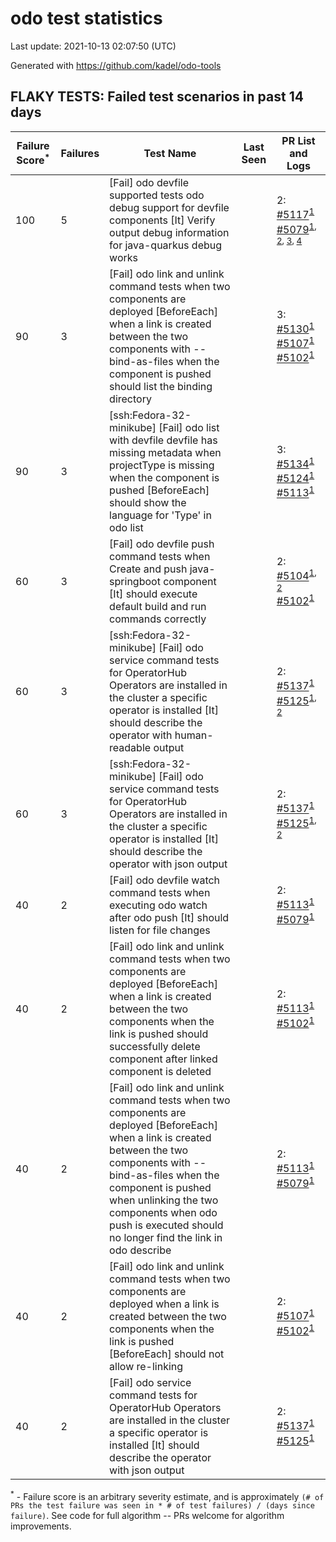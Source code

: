 # odo test statistics
Last update: 2021-10-13 02:07:50 (UTC)

Generated with https://github.com/kadel/odo-tools
## FLAKY TESTS: Failed test scenarios in past 14 days
| Failure Score<sup>*</sup> | Failures | Test Name | Last Seen | PR List and Logs 
|---|---|---|---|---|
| 100 | 5 | [Fail] odo devfile supported tests odo debug support for devfile components [It] Verify output debug information for java-quarkus debug works  |  | 2: [#5117](https://github.com/openshift/odo/pull/5117)<sup>[1](https://storage.googleapis.com/origin-ci-test/pr-logs/pull/openshift_odo/5117/pull-ci-openshift-odo-main-v4.8-integration-e2e/1445273073744875520/build-log.txt)</sup> [#5079](https://github.com/openshift/odo/pull/5079)<sup>[1](https://storage.googleapis.com/origin-ci-test/pr-logs/pull/openshift_odo/5079/pull-ci-openshift-odo-main-v4.8-integration-e2e/1445979054858571776/build-log.txt), [2](https://storage.googleapis.com/origin-ci-test/pr-logs/pull/openshift_odo/5079/pull-ci-openshift-odo-main-v4.8-integration-e2e/1445327371908419584/build-log.txt), [3](https://storage.googleapis.com/origin-ci-test/pr-logs/pull/openshift_odo/5079/pull-ci-openshift-odo-main-v4.8-integration-e2e/1445004233324630016/build-log.txt), [4](https://storage.googleapis.com/origin-ci-test/pr-logs/pull/openshift_odo/5079/pull-ci-openshift-odo-main-v4.8-integration-e2e/1446022129404350464/build-log.txt)</sup> 
| 90 | 3 | [Fail] odo link and unlink command tests when two components are deployed [BeforeEach] when a link is created between the two components with --bind-as-files when the component is pushed should list the binding directory  |  | 3: [#5130](https://github.com/openshift/odo/pull/5130)<sup>[1](https://storage.googleapis.com/origin-ci-test/pr-logs/pull/openshift_odo/5130/pull-ci-openshift-odo-main-v4.8-integration-e2e/1446390771430199296/build-log.txt)</sup> [#5107](https://github.com/openshift/odo/pull/5107)<sup>[1](https://storage.googleapis.com/origin-ci-test/pr-logs/pull/openshift_odo/5107/pull-ci-openshift-odo-main-v4.8-integration-e2e/1444164505163534336/build-log.txt)</sup> [#5102](https://github.com/openshift/odo/pull/5102)<sup>[1](https://storage.googleapis.com/origin-ci-test/pr-logs/pull/openshift_odo/5102/pull-ci-openshift-odo-main-v4.8-integration-e2e/1445254605502943232/build-log.txt)</sup> 
| 90 | 3 | [ssh:Fedora-32-minikube] [Fail] odo list with devfile devfile has missing metadata when projectType is missing when the component is pushed [BeforeEach] should show the language for 'Type' in odo list  |  | 3: [#5134](https://github.com/openshift/odo/pull/5134)<sup>[1](https://storage.googleapis.com/origin-ci-test/pr-logs/pull/openshift_odo/5134/pull-ci-openshift-odo-main-psi-kubernetes-integration-e2e/1447450248946388992/build-log.txt)</sup> [#5124](https://github.com/openshift/odo/pull/5124)<sup>[1](https://storage.googleapis.com/origin-ci-test/pr-logs/pull/openshift_odo/5124/pull-ci-openshift-odo-main-psi-kubernetes-integration-e2e/1445700368947220480/build-log.txt)</sup> [#5113](https://github.com/openshift/odo/pull/5113)<sup>[1](https://storage.googleapis.com/origin-ci-test/pr-logs/pull/openshift_odo/5113/pull-ci-openshift-odo-main-psi-kubernetes-integration-e2e/1445098569466908672/build-log.txt)</sup> 
| 60 | 3 | [Fail] odo devfile push command tests when Create and push java-springboot component [It] should execute default build and run commands correctly  |  | 2: [#5104](https://github.com/openshift/odo/pull/5104)<sup>[1](https://storage.googleapis.com/origin-ci-test/pr-logs/pull/openshift_odo/5104/pull-ci-openshift-odo-main-v4.8-integration-e2e/1443480290302365696/build-log.txt), [2](https://storage.googleapis.com/origin-ci-test/pr-logs/pull/openshift_odo/5104/pull-ci-openshift-odo-main-v4.8-integration-e2e/1446135346730373120/build-log.txt)</sup> [#5102](https://github.com/openshift/odo/pull/5102)<sup>[1](https://storage.googleapis.com/origin-ci-test/pr-logs/pull/openshift_odo/5102/pull-ci-openshift-odo-main-v4.8-integration-e2e/1443834935507947520/build-log.txt)</sup> 
| 60 | 3 | [ssh:Fedora-32-minikube] [Fail] odo service command tests for OperatorHub Operators are installed in the cluster a specific operator is installed [It] should describe the operator with human-readable output  |  | 2: [#5137](https://github.com/openshift/odo/pull/5137)<sup>[1](https://storage.googleapis.com/origin-ci-test/pr-logs/pull/openshift_odo/5137/pull-ci-openshift-odo-main-psi-kubernetes-integration-e2e/1447862217377583104/build-log.txt)</sup> [#5125](https://github.com/openshift/odo/pull/5125)<sup>[1](https://storage.googleapis.com/origin-ci-test/pr-logs/pull/openshift_odo/5125/pull-ci-openshift-odo-main-psi-kubernetes-integration-e2e/1446471081530494976/build-log.txt), [2](https://storage.googleapis.com/origin-ci-test/pr-logs/pull/openshift_odo/5125/pull-ci-openshift-odo-main-psi-kubernetes-integration-e2e/1446091244139712512/build-log.txt)</sup> 
| 60 | 3 | [ssh:Fedora-32-minikube] [Fail] odo service command tests for OperatorHub Operators are installed in the cluster a specific operator is installed [It] should describe the operator with json output  |  | 2: [#5137](https://github.com/openshift/odo/pull/5137)<sup>[1](https://storage.googleapis.com/origin-ci-test/pr-logs/pull/openshift_odo/5137/pull-ci-openshift-odo-main-psi-kubernetes-integration-e2e/1447862217377583104/build-log.txt)</sup> [#5125](https://github.com/openshift/odo/pull/5125)<sup>[1](https://storage.googleapis.com/origin-ci-test/pr-logs/pull/openshift_odo/5125/pull-ci-openshift-odo-main-psi-kubernetes-integration-e2e/1446471081530494976/build-log.txt), [2](https://storage.googleapis.com/origin-ci-test/pr-logs/pull/openshift_odo/5125/pull-ci-openshift-odo-main-psi-kubernetes-integration-e2e/1446091244139712512/build-log.txt)</sup> 
| 40 | 2 | [Fail] odo devfile watch command tests when executing odo watch after odo push [It] should listen for file changes  |  | 2: [#5113](https://github.com/openshift/odo/pull/5113)<sup>[1](https://storage.googleapis.com/origin-ci-test/pr-logs/pull/openshift_odo/5113/pull-ci-openshift-odo-main-v4.8-integration-e2e/1445010957020434432/build-log.txt)</sup> [#5079](https://github.com/openshift/odo/pull/5079)<sup>[1](https://storage.googleapis.com/origin-ci-test/pr-logs/pull/openshift_odo/5079/pull-ci-openshift-odo-main-v4.8-integration-e2e/1445004233324630016/build-log.txt)</sup> 
| 40 | 2 | [Fail] odo link and unlink command tests when two components are deployed [BeforeEach] when a link is created between the two components when the link is pushed should successfully delete component after linked component is deleted  |  | 2: [#5113](https://github.com/openshift/odo/pull/5113)<sup>[1](https://storage.googleapis.com/origin-ci-test/pr-logs/pull/openshift_odo/5113/pull-ci-openshift-odo-main-v4.8-integration-e2e/1444941375459037184/build-log.txt)</sup> [#5102](https://github.com/openshift/odo/pull/5102)<sup>[1](https://storage.googleapis.com/origin-ci-test/pr-logs/pull/openshift_odo/5102/pull-ci-openshift-odo-main-v4.8-integration-e2e/1444604251044057088/build-log.txt)</sup> 
| 40 | 2 | [Fail] odo link and unlink command tests when two components are deployed [BeforeEach] when a link is created between the two components with --bind-as-files when the component is pushed when unlinking the two components when odo push is executed should no longer find the link in odo describe  |  | 2: [#5113](https://github.com/openshift/odo/pull/5113)<sup>[1](https://storage.googleapis.com/origin-ci-test/pr-logs/pull/openshift_odo/5113/pull-ci-openshift-odo-main-v4.8-integration-e2e/1445010957020434432/build-log.txt)</sup> [#5079](https://github.com/openshift/odo/pull/5079)<sup>[1](https://storage.googleapis.com/origin-ci-test/pr-logs/pull/openshift_odo/5079/pull-ci-openshift-odo-main-v4.8-integration-e2e/1445004233324630016/build-log.txt)</sup> 
| 40 | 2 | [Fail] odo link and unlink command tests when two components are deployed when a link is created between the two components when the link is pushed [BeforeEach] should not allow re-linking  |  | 2: [#5107](https://github.com/openshift/odo/pull/5107)<sup>[1](https://storage.googleapis.com/origin-ci-test/pr-logs/pull/openshift_odo/5107/pull-ci-openshift-odo-main-v4.8-integration-e2e/1443933595042320384/build-log.txt)</sup> [#5102](https://github.com/openshift/odo/pull/5102)<sup>[1](https://storage.googleapis.com/origin-ci-test/pr-logs/pull/openshift_odo/5102/pull-ci-openshift-odo-main-v4.8-integration-e2e/1443323441426993152/build-log.txt)</sup> 
| 40 | 2 | [Fail] odo service command tests for OperatorHub Operators are installed in the cluster a specific operator is installed [It] should describe the operator with json output  |  | 2: [#5137](https://github.com/openshift/odo/pull/5137)<sup>[1](https://storage.googleapis.com/origin-ci-test/pr-logs/pull/openshift_odo/5137/pull-ci-openshift-odo-main-v4.8-integration-e2e/1447862217570521088/build-log.txt)</sup> [#5125](https://github.com/openshift/odo/pull/5125)<sup>[1](https://storage.googleapis.com/origin-ci-test/pr-logs/pull/openshift_odo/5125/pull-ci-openshift-odo-main-v4.8-integration-e2e/1446091244278124544/build-log.txt)</sup> 


<sup>*</sup> - Failure score is an arbitrary severity estimate, and is approximately `(# of PRs the test failure was seen in * # of test failures) / (days since failure)`. See code for full algorithm -- PRs welcome for algorithm improvements.
